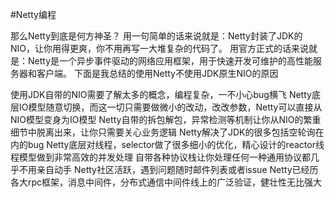 #Netty编程

那么Netty到底是何方神圣？
用一句简单的话来说就是：Netty封装了JDK的NIO，让你用得更爽，你不用再写一大堆复杂的代码了。
用官方正式的话来说就是：Netty是一个异步事件驱动的网络应用框架，用于快速开发可维护的高性能服务器和客户端。
下面是我总结的使用Netty不使用JDK原生NIO的原因

使用JDK自带的NIO需要了解太多的概念，编程复杂，一不小心bug横飞
Netty底层IO模型随意切换，而这一切只需要做微小的改动，改改参数，Netty可以直接从NIO模型变身为IO模型
Netty自带的拆包解包，异常检测等机制让你从NIO的繁重细节中脱离出来，让你只需要关心业务逻辑
Netty解决了JDK的很多包括空轮询在内的bug
Netty底层对线程，selector做了很多细小的优化，精心设计的reactor线程模型做到非常高效的并发处理
自带各种协议栈让你处理任何一种通用协议都几乎不用亲自动手
Netty社区活跃，遇到问题随时邮件列表或者issue
Netty已经历各大rpc框架，消息中间件，分布式通信中间件线上的广泛验证，健壮性无比强大


